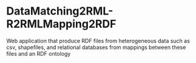 # DataMatching2RML-R2RMLMapping2RDF
Web application that produce RDF files from heterogeneous data such as csv, shapefiles, and relational databases from mappings between these files and an RDF ontology
